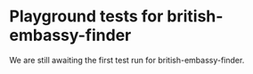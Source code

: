# Playground tests for british-embassy-finder
We are still awaiting the first test run for british-embassy-finder.
